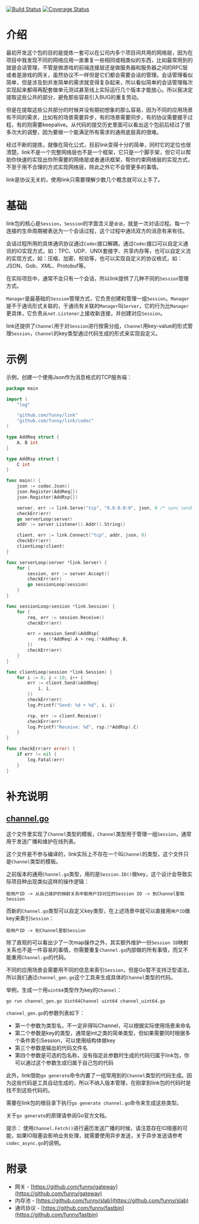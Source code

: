 [![Build Status](https://travis-ci.org/funny/link.svg?branch=master)](https://travis-ci.org/funny/link)
[![Coverage Status](https://coveralls.io/repos/funny/link/badge.svg?branch=master&service=github)](https://coveralls.io/github/funny/link?branch=master)

介绍
====

最初开发这个包的目的是提炼一套可以在公司内多个项目间共用的网络层，因为在项目中我发现不同的网络应用一直重复一些相同或相类似的东西，比如最常用到的就是会话管理，不管是做游戏的前端连接层还是做服务器和服务器之间的RPC层或者是游戏的网关，虽然协议不一样但是它们都会需要会话的管理。会话管理看似简单，但是涉及到并发简单的需求就变得复杂起来，所以看似简单的会话管理每次实现起来都得再配套做单元测试甚至线上实际运行几个版本才能放心。所以我决定提取这些公共的部分，避免那些容易引入BUG的重复劳动。

但是在提取这些公共部分的时候并没有期初想象的那么容易，因为不同的应用场景有不同的需求，比如有的场景需要异步，有的场景需要同步，有的协议需要握手过程，有的则需要keepalive。从代码的提交历史里面可以看出这个包前后经过了很多次大的调整，因为要做一个能满足所有需求的通用底层真的很难。

经过不断的提炼，就像在简化公式，目前link变得十分的简单，同时它的定位也很清楚。link不是一个完整网络层也不是一个框架，它只是一个脚手架，但它可以帮助你快速的实现出你所需要的网络层或者通讯框架，帮你约束网络层的实现方式，不至于用不合理的方式实现网络层，除此之外它不会管更多的事情。

link是协议无关的，使用link只需要理解少数几个概念就可以上手了。

基础
====

link包的核心是`Session`，`Session`的字面含义是`会话`，就是一次对话过程。每一个连接的生命周期被表达为一个会话过程，这个过程中通讯双方的消息有来有往。

会话过程所用的具体通讯协议通过`Codec`接口解耦，通过`Codec`接口可以自定义通讯的IO实现方式，如：TPC、UDP、UNIX套接字、共享内存等，也可以自定义流的实现方式，如：压缩、加密、校验等，也可以实现自定义的协议格式，如：JSON、Gob、XML、Protobuf等。

在实际项目中，通常不会只有一个会话，所以link提供了几种不同的`Session`管理方式。

`Manager`是最基础的`Session`管理方式，它负责创建和管理一组`Session`。`Manager`是不于通讯形式关联的，于通讯有关联的`Manager`叫`Server`，它的行为比`Manager`更具体，它负责从`net.Listener`上接收新连接，并创建对应`Session`。

link还提供了`Channel`用于对`Session`进行按需分组，`Channel`用key-value的形式管理`Session`，`Channel`的key类型通过代码生成的形式来实现自定义。

示例
=======

示例，创建一个使用Json作为消息格式的TCP服务端：

```go
package main

import (
	"log"

	"github.com/funny/link"
	"github.com/funny/link/codec"
)

type AddReq struct {
	A, B int
}

type AddRsp struct {
	C int
}

func main() {
	json := codec.Json()
	json.Register(AddReq{})
	json.Register(AddRsp{})

	server, err := link.Serve("tcp", "0.0.0.0:0", json, 0 /* sync send */)
	checkErr(err)
	go serverLoop(server)
	addr := server.Listener().Addr().String()

	client, err := link.Connect("tcp", addr, json, 0)
	checkErr(err)
	clientLoop(client)
}

func serverLoop(server *link.Server) {
	for {
		session, err := server.Accept()
		checkErr(err)
		go sessionLoop(session)
	}
}

func sessionLoop(session *link.Session) {
	for {
		req, err := session.Receive()
		checkErr(err)

		err = session.Send(&AddRsp{
			req.(*AddReq).A + req.(*AddReq).B,
		})
		checkErr(err)
	}
}

func clientLoop(session *link.Session) {
	for i := 0; i < 10; i++ {
		err := client.Send(&AddReq{
			i, i,
		})
		checkErr(err)
		log.Printf("Send: %d + %d", i, i)

		rsp, err := client.Receive()
		checkErr(err)
		log.Printf("Receive: %d", rsp.(*AddRsp).C)
	}
}

func checkErr(err error) {
	if err != nil {
		log.Fatal(err)
	}
}
```

补充说明
=======

[channel.go](https://github.com/funny/link/blob/master/channel.go)
--------------

这个文件里实现了`Channel`类型的模板，`Channel`类型用于管理一组`Session`，通常用于发送广播和维护在线列表。

这个文件是不参与编译的，link实际上不存在一个叫`Channel`的类型，这个文件只是`Channel`类型的模板。

之前版本的通用`Channel.go`类型，用的是`Session.ID()`做key，这个设计会导致实际项目种出现类似这样的操作逻辑：

```
取用户ID -> 从自己维护的映射关系中取用户ID对应的Session ID -> 到Channel里取Session
```

而新的`Channel.go`类型可以自定义key类型，在上述场景中就可以直接用`用户ID`做key来索引`Session`：

```
取用户ID -> 到Channel里取Session
```

除了直观的可以看出少了一次map操作之外，其实额外维护一份`Session ID`映射关系也不是一件容易的事情，你需要重复`Channel.go`内部做的所有事情，而又不能重用`Channel.go`的代码。

不同的应用场景会需要用不同的信息来索引`Session`，但是Go暂不支持泛型语法，所以我们通过`channel_gen.go`这个工具来生成具体的`Channel`类型的代码。

举例，生成一个用`uint64`类型作为key的`Channel`：

```
go run channel_gen.go Uint64Channel uint64 channel_uint64.go
```

`channel_gen.go`的参数列表如下：

* 第一个参数为类型名，不一定非得叫Channel，可以根据实际使用场景来命名
* 第二个参数是key的类型，通常是int之类的简单类型，但如果需要同时根据多个条件索引Session，可以使用结构体做key
* 第三个参数是输出的代码文件名
* 第四个参数是可选的包名称，没有指定此参数时生成的代码归属于link包，你可以通过这个参数生成归属于自己包的代码

此外，link借助`go generate`命令内置了一组常用到的`Channel`类型的代码生成。因为这些代码是工具自动生成的，所以不纳入版本管理，在刚拿到link包的代码时是找不到这些代码的。

需要在link包的根目录下执行`go generate channel.go`命令来生成这些类型。

关于`go generate`的原理请参阅Go官方文档。

提示： 使用`Channel.Fetch()`进行遍历发送广播的时候，请注意存在IO阻塞的可能，如果IO阻塞会影响业务处理，就需要使用异步发送，关于异步发送请参考`codec_async.go`的说明。

附录
====

* 网关 - [https://github.com/funny/gateway](https://github.com/funny/gateway)
* 内存池 - [https://github.com/funny/slab](https://github.com/funny/slab)
* 通讯协议 - [https://github.com/funny/fastbin](https://github.com/funny/fastbin)